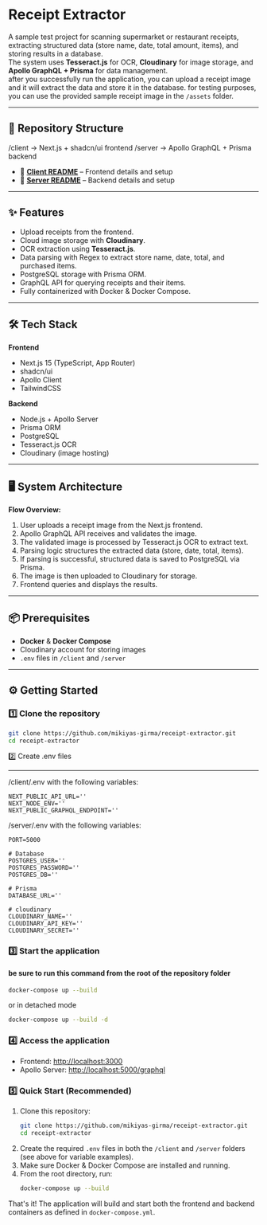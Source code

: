 # Receipt Extractor

A sample test project for scanning supermarket or restaurant receipts, extracting structured data (store name, date, total amount, items), and storing results in a database.  
The system uses **Tesseract.js** for OCR, **Cloudinary** for image storage, and **Apollo GraphQL + Prisma** for data management.  
after you successfully run the application, you can upload a receipt image and it will extract the data and store it in the database. for testing purposes, you can use the provided sample receipt image in the `/assets` folder.


---

## 📂 Repository Structure

/client → Next.js + shadcn/ui frontend
/server → Apollo GraphQL + Prisma backend


- 📄 **[Client README](./client/README.md)** – Frontend details and setup  
- 📄 **[Server README](./server/README.md)** – Backend details and setup  

---

## ✨ Features

- Upload receipts from the frontend.
- Cloud image storage with **Cloudinary**.
- OCR extraction using **Tesseract.js**.
- Data parsing with Regex to extract store name, date, total, and purchased items.
- PostgreSQL storage with Prisma ORM.
- GraphQL API for querying receipts and their items.
- Fully containerized with Docker & Docker Compose.

---

## 🛠 Tech Stack

**Frontend**
- Next.js 15 (TypeScript, App Router)
- shadcn/ui
- Apollo Client
- TailwindCSS

**Backend**
- Node.js + Apollo Server
- Prisma ORM
- PostgreSQL
- Tesseract.js OCR
- Cloudinary (image hosting)

---

## 🖥 System Architecture

<!-- The following diagram shows how the components interact: -->

<!-- ![System Architecture](./root_readme_architecture.png) -->

**Flow Overview:**
1. User uploads a receipt image from the Next.js frontend.
2. Apollo GraphQL API receives and validates the image.
3. The validated image is processed by Tesseract.js OCR to extract text.
4. Parsing logic structures the extracted data (store, date, total, items).
5. If parsing is successful, structured data is saved to PostgreSQL via Prisma.
6. The image is then uploaded to Cloudinary for storage.
7. Frontend queries and displays the results.

---

## 📦 Prerequisites

- **Docker** & **Docker Compose**
- Cloudinary account for storing images
- `.env` files in `/client` and `/server`

---

## ⚙️ Getting Started

### 1️⃣ Clone the repository
```bash
git clone https://github.com/mikiyas-girma/receipt-extractor.git
cd receipt-extractor
```
2️⃣ Create .env files

---

/client/.env with the following variables:
```env
NEXT_PUBLIC_API_URL=''
NEXT_NODE_ENV=''
NEXT_PUBLIC_GRAPHQL_ENDPOINT=''
```

/server/.env with the following variables:
```env
PORT=5000

# Database
POSTGRES_USER=''
POSTGRES_PASSWORD=''
POSTGRES_DB=''

# Prisma
DATABASE_URL=''

# cloudinary
CLOUDINARY_NAME=''
CLOUDINARY_API_KEY=''
CLOUDINARY_SECRET=''

```
### 3️⃣ Start the application
#### be sure to run this command from the root of the repository folder
```bash
docker-compose up --build
```
or in detached mode
```bash
docker-compose up --build -d
```

### 4️⃣ Access the application
- Frontend: [http://localhost:3000](http://localhost:3000)
- Apollo Server: [http://localhost:5000/graphql](http://localhost:5000/graphql)



### 5️⃣ Quick Start (Recommended)
1. Clone this repository:
   ```bash
   git clone https://github.com/mikiyas-girma/receipt-extractor.git
   cd receipt-extractor
   ```
2. Create the required `.env` files in both the `/client` and `/server` folders (see above for variable examples).
3. Make sure Docker & Docker Compose are installed and running.
4. From the root directory, run:
   ```bash
   docker-compose up --build
   ```
That's it! The application will build and start both the frontend and backend containers as defined in `docker-compose.yml`.
